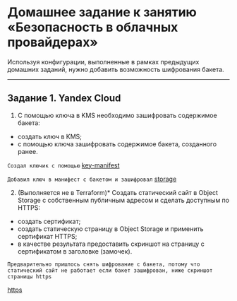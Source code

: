 # Домашнее задание к занятию «Безопасность в облачных провайдерах»  

Используя конфигурации, выполненные в рамках предыдущих домашних заданий, нужно добавить возможность шифрования бакета.

---
## Задание 1. Yandex Cloud   

1. С помощью ключа в KMS необходимо зашифровать содержимое бакета:
 - создать ключ в KMS;
 - с помощью ключа зашифровать содержимое бакета, созданного ранее.

`Создал ключик с помощью` [key-manifest](manifests/key.tf)

`Добавил ключ в манифест с бакетом и зашифровал` [storage](manifests/key.tf)



2. (Выполняется не в Terraform)* Создать статический сайт в Object Storage c собственным публичным адресом и сделать доступным по HTTPS:
 - создать сертификат;
 - создать статическую страницу в Object Storage и применить сертификат HTTPS;
 - в качестве результата предоставить скриншот на страницу с сертификатом в заголовке (замочек).

`Предварительно пришлось снять шифрование с бакета, потому что статический сайт не работает если бакет зашифрован, ниже скриншот страницы https`

[https](screenshoots/1.png)